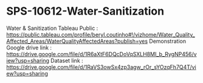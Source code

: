 # SPS-10612-Water-Sanitization
Water &amp; Sanitization
Tableau Public : https://public.tableau.com/profile/beryl.coutinho#!/vizhome/Water_Quality_Affected_Areas/WaterQualityAffectedAreas?publish=yes
Demonstration Google drive link : https://drive.google.com/file/d/1R6aXtF6DQcDoVqSXLH8MI_b_RygNP456/view?usp=sharing
Dataset link : https://drive.google.com/file/d/1RaVS3owSx4zp3agw_rOr_sYOzqFh7Q4T/view?usp=sharing
